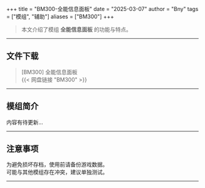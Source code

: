 +++
title = "BM300-全能信息面板"
date = "2025-03-07"
author = "Bny"
tags = ["模组", "辅助"]
aliases = ["BM300"]
+++

> 本文介绍了模组 **全能信息面板** 的功能与特点。

---

## 文件下载

> [BM300] 全能信息面板  
{{< 网盘链接 "BM300" >}}  

---

## 模组简介

>  
内容有待更新...  

---

## 注意事项

>  
为避免损坏存档，使用前请备份游戏数据。  
可能与其他模组存在冲突，建议单独测试。  

---

